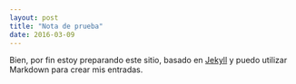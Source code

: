 ```yaml
---
layout: post
title: "Nota de prueba"
date: 2016-03-09
---
```


Bien, por fin estoy preparando este sitio, basado en [Jekyll](http://jekyllrb.com) 
y puedo utilizar Markdown para crear mis entradas.
